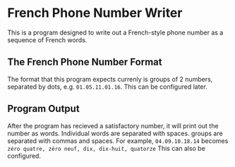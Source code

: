 # French Phone Number Writer
This is a program designed to write out a French-style phone number as a sequence of French words.

## The French Phone Number Format
The format that this program expects currenly is groups of 2 numbers, separated by dots, e.g. `01.05.11.01.16`.
This can be configured later.

## Program Output
After the program has recieved a satisfactory number, it will print out the number as words.
Individual words are separated with spaces. groups are separated with commas and spaces.
For example, `04.09.10.18.14` becomes `zéro quatre, zéro neuf, dix, dix-huit, quatorze`
This can also be configured.

